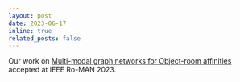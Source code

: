 ```yaml
---
layout: post
date: 2023-06-17
inline: true
related_posts: false
---
```


Our work on <a href='https://ieeexplore.ieee.org/document/10309325'>Multi-modal graph networks for Object-room affinities</a> accepted at IEEE Ro-MAN 2023.
